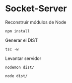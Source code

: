 # Socket-Server

Reconstruir módulos de Node
```
npm install
```

Generar el DIST
```
tsc -w
```

Levantar servidor
```
nodemon dist/

node dist/
```